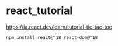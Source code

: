 # react_tutorial

https://ja.react.dev/learn/tutorial-tic-tac-toe

```
npm install react@^18 react-dom@^18
```
